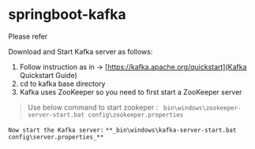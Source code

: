 # springboot-kafka

Please refer 


Download and Start Kafka server as follows:
1. Follow instruction as in -> [https://kafka.apache.org/quickstart](Kafka Quickstart Guide)
1.  cd to kafka base directory
1. Kafka uses ZooKeeper so you need to first start a ZooKeeper server  
> Use below command to start zookeper :
   ` bin\windows\zookeeper-server-start.bat config\zookeeper.properties`

`Now start the Kafka server:`
 `**_bin\windows\kafka-server-start.bat config\server.properties_**`


